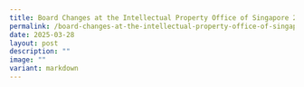 ```yaml
---
title: Board Changes at the Intellectual Property Office of Singapore 2025
permalink: /board-changes-at-the-intellectual-property-office-of-singapore-2025/
date: 2025-03-28
layout: post
description: ""
image: ""
variant: markdown
---
```

